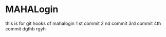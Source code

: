 
# MAHALogin
this is for git hooks  of mahalogin
1 st commit
2 nd commit 
3rd commit
4th commit 
dgthb
rgyh






























